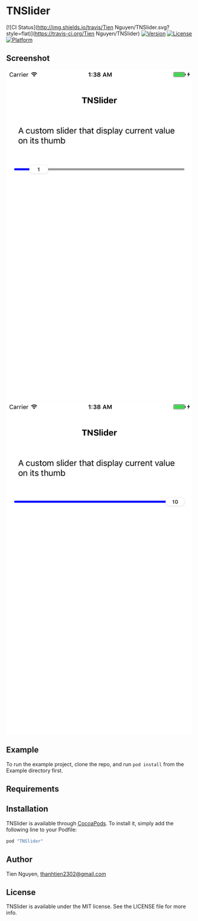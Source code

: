 # TNSlider

[![CI Status](http://img.shields.io/travis/Tien Nguyen/TNSlider.svg?style=flat)](https://travis-ci.org/Tien Nguyen/TNSlider)
[![Version](https://img.shields.io/cocoapods/v/TNSlider.svg?style=flat)](http://cocoapods.org/pods/TNSlider)
[![License](https://img.shields.io/cocoapods/l/TNSlider.svg?style=flat)](http://cocoapods.org/pods/TNSlider)
[![Platform](https://img.shields.io/cocoapods/p/TNSlider.svg?style=flat)](http://cocoapods.org/pods/TNSlider)

## Screenshot

<img src='Screenshot_1.png' title='Screenshot 1' width='' alt='Screenshot 1' />
<img src='Screenshot_2.png' title='Screenshot 2' width='' alt='Screenshot 2' />

## Example

To run the example project, clone the repo, and run `pod install` from the Example directory first.

## Requirements

## Installation

TNSlider is available through [CocoaPods](http://cocoapods.org). To install
it, simply add the following line to your Podfile:

```ruby
pod "TNSlider"
```

## Author

Tien Nguyen, thanhtien2302@gmail.com

## License

TNSlider is available under the MIT license. See the LICENSE file for more info.
